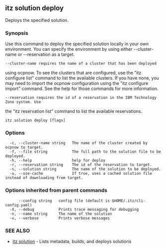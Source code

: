 ## itz solution deploy

Deploys the specified solution.

### Synopsis

Use this command to deploy the specified solution
locally in your own environment. You can specify the environment by using
either --cluster-name or --reservation as a target.

    --cluster-name requires the name of a cluster that has been deployed
using ocpnow. To see the clusters that are configured, use the "itz configure 
list" command to list the available clusters. If you have none, you may need to
import the ocpnow configuration using the "itz configure import" command. See
the help for those commands for more information.

    --reservation requires the id of a reservation in the IBM Technology Zone system. Use
the "itz reservation list" command to list the available reservations.

```
itz solution deploy [flags]
```

### Options

```
  -c, --cluster-name string   The name of the cluster created by ocpnow to target.
  -f, --file string           The full path to the solution file to be deployed.
  -h, --help                  help for deploy
  -r, --reservation string    The id of the reservation to target.
  -s, --solution string       The name of the solution to be deployed.
  -u, --use-cache             If true, uses a cached solution file instead of downloading from target.
```

### Options inherited from parent commands

```
      --config string   config file (default is $HOME/.itz/cli-config.yaml)
  -X, --debug           Prints trace messaging for debugging
  -n, --name string     The name of the solution
  -v, --verbose         Prints verbose messages
```

### SEE ALSO

* [itz solution](itz_solution.md)	 - Lists metadata, builds, and deploys solutions

